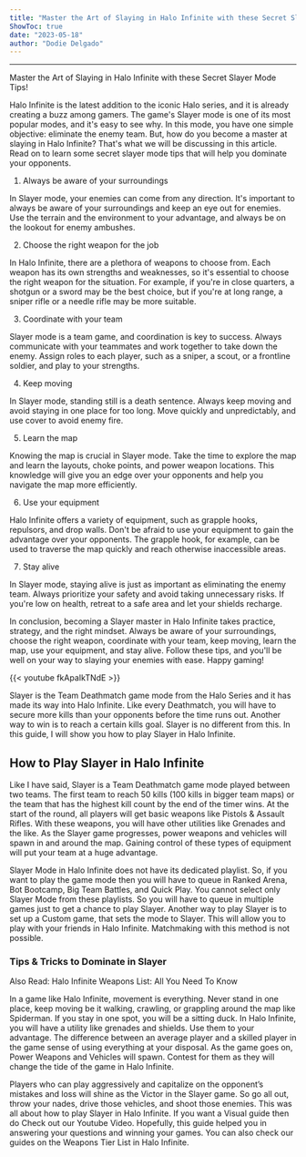 ```yaml
---
title: "Master the Art of Slaying in Halo Infinite with these Secret Slayer Mode Tips!"
ShowToc: true 
date: "2023-05-18"
author: "Dodie Delgado"
---
```

*****
Master the Art of Slaying in Halo Infinite with these Secret Slayer Mode Tips!

Halo Infinite is the latest addition to the iconic Halo series, and it is already creating a buzz among gamers. The game's Slayer mode is one of its most popular modes, and it's easy to see why. In this mode, you have one simple objective: eliminate the enemy team. But, how do you become a master at slaying in Halo Infinite? That's what we will be discussing in this article. Read on to learn some secret slayer mode tips that will help you dominate your opponents.

1. Always be aware of your surroundings

In Slayer mode, your enemies can come from any direction. It's important to always be aware of your surroundings and keep an eye out for enemies. Use the terrain and the environment to your advantage, and always be on the lookout for enemy ambushes.

2. Choose the right weapon for the job

In Halo Infinite, there are a plethora of weapons to choose from. Each weapon has its own strengths and weaknesses, so it's essential to choose the right weapon for the situation. For example, if you're in close quarters, a shotgun or a sword may be the best choice, but if you're at long range, a sniper rifle or a needle rifle may be more suitable.

3. Coordinate with your team

Slayer mode is a team game, and coordination is key to success. Always communicate with your teammates and work together to take down the enemy. Assign roles to each player, such as a sniper, a scout, or a frontline soldier, and play to your strengths.

4. Keep moving

In Slayer mode, standing still is a death sentence. Always keep moving and avoid staying in one place for too long. Move quickly and unpredictably, and use cover to avoid enemy fire.

5. Learn the map

Knowing the map is crucial in Slayer mode. Take the time to explore the map and learn the layouts, choke points, and power weapon locations. This knowledge will give you an edge over your opponents and help you navigate the map more efficiently.

6. Use your equipment

Halo Infinite offers a variety of equipment, such as grapple hooks, repulsors, and drop walls. Don't be afraid to use your equipment to gain the advantage over your opponents. The grapple hook, for example, can be used to traverse the map quickly and reach otherwise inaccessible areas.

7. Stay alive

In Slayer mode, staying alive is just as important as eliminating the enemy team. Always prioritize your safety and avoid taking unnecessary risks. If you're low on health, retreat to a safe area and let your shields recharge.

In conclusion, becoming a Slayer master in Halo Infinite takes practice, strategy, and the right mindset. Always be aware of your surroundings, choose the right weapon, coordinate with your team, keep moving, learn the map, use your equipment, and stay alive. Follow these tips, and you'll be well on your way to slaying your enemies with ease. Happy gaming!

{{< youtube fkApaIkTNdE >}} 



Slayer is the Team Deathmatch game mode from the Halo Series and it has made its way into Halo Infinite. Like every Deathmatch, you will have to secure more kills than your opponents before the time runs out. Another way to win is to reach a certain kills goal. Slayer is no different from this. In this guide, I will show you how to play Slayer in Halo Infinite.
 
## How to Play Slayer in Halo Infinite
 

 
Like I have said, Slayer is a Team Deathmatch game mode played between two teams. The first team to reach 50 kills (100 kills in bigger team maps) or the team that has the highest kill count by the end of the timer wins. At the start of the round, all players will get basic weapons like Pistols & Assault Rifles. With these weapons, you will have other utilities like Grenades and the like. As the Slayer game progresses, power weapons and vehicles will spawn in and around the map. Gaining control of these types of equipment will put your team at a huge advantage.
 
Slayer Mode in Halo Infinite does not have its dedicated playlist. So, if you want to play the game mode then you will have to queue in Ranked Arena, Bot Bootcamp, Big Team Battles, and Quick Play. You cannot select only Slayer Mode from these playlists. So you will have to queue in multiple games just to get a chance to play Slayer. Another way to play Slayer is to set up a Custom game, that sets the mode to Slayer. This will allow you to play with your friends in Halo Infinite. Matchmaking with this method is not possible.
 
### Tips & Tricks to Dominate in Slayer
 
Also Read: Halo Infinite Weapons List: All You Need To Know
 
In a game like Halo Infinite, movement is everything. Never stand in one place, keep moving be it walking, crawling, or grappling around the map like Spiderman. If you stay in one spot, you will be a sitting duck. In Halo Infinite, you will have a utility like grenades and shields. Use them to your advantage. The difference between an average player and a skilled player in the game sense of using everything at your disposal. As the game goes on, Power Weapons and Vehicles will spawn. Contest for them as they will change the tide of the game in Halo Infinite.
 
Players who can play aggressively and capitalize on the opponent’s mistakes and loss will shine as the Victor in the Slayer game. So go all out, throw your nades, drive those vehicles, and shoot those enemies. This was all about how to play Slayer in Halo Infinite. If you want a Visual guide then do Check out our Youtube Video. Hopefully, this guide helped you in answering your questions and winning your games. You can also check our guides on the Weapons Tier List in Halo Infinite.




